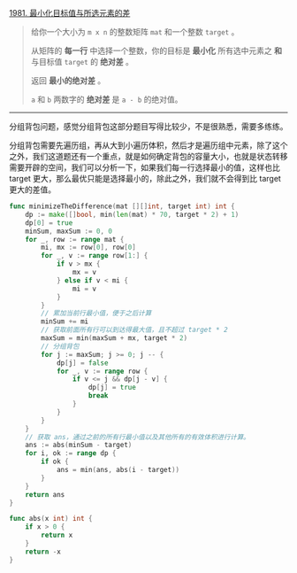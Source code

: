 [1981. 最小化目标值与所选元素的差](https://leetcode.cn/problems/minimize-the-difference-between-target-and-chosen-elements/)

> 给你一个大小为 `m x n` 的整数矩阵 `mat` 和一个整数 `target` 。
>
> 从矩阵的 **每一行** 中选择一个整数，你的目标是 **最小化** 所有选中元素之 **和** 与目标值 `target` 的 **绝对差** 。
>
> 返回 **最小的绝对差** 。
>
> `a` 和 `b` 两数字的 **绝对差** 是 `a - b` 的绝对值。

---

分组背包问题，感觉分组背包这部分题目写得比较少，不是很熟悉，需要多练练。

分组背包需要先遍历组，再从大到小遍历体积，然后才是遍历组中元素，除了这个之外，我们这道题还有一个重点，就是如何确定背包的容量大小，也就是状态转移需要开辟的空间，我们可以分析一下，如果我们每一行选择最小的值，这样也比 target 更大，那么最优只能是选择最小的，除此之外，我们就不会得到比 target 更大的差值。



```go
func minimizeTheDifference(mat [][]int, target int) int {
    dp := make([]bool, min(len(mat) * 70, target * 2) + 1)
    dp[0] = true
    minSum, maxSum := 0, 0
    for _, row := range mat {
        mi, mx := row[0], row[0]
        for _, v := range row[1:] {
            if v > mx {
                mx = v
            } else if v < mi {
                mi = v
            }
        }
        // 累加当前行最小值，便于之后计算
        minSum += mi
        // 获取前面所有行可以到达得最大值，且不超过 target * 2
        maxSum = min(maxSum + mx, target * 2)
        // 分组背包
        for j := maxSum; j >= 0; j -- {
            dp[j] = false
            for _, v := range row {
                if v <= j && dp[j - v] {
                    dp[j] = true
                    break
                }
            }
        }
    }
    // 获取 ans，通过之前的所有行最小值以及其他所有的有效体积进行计算。
    ans := abs(minSum - target)
    for i, ok := range dp {
        if ok {
            ans = min(ans, abs(i - target))
        }
    }
    return ans
}

func abs(x int) int {
    if x > 0 {
        return x
    }
    return -x
}
```

